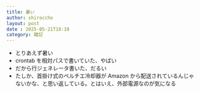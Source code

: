 ```yaml
---
title: 暑い
author: shiroccho
layout: post
date : 2025-05-21T18:10
category: 雑記
---
```


- とりあえず暑い
- crontab を相対パスで書いていた、やばい
- だから行ジェネレータ書いた、だるい
- たしか、首掛け式のペルチエ冷却器が Amazon から配送されているんじゃないかな、と思い返している。とはいえ、外部電源なのが気になる
